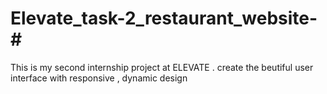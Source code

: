 # Elevate_task-2_restaurant_website-#
This is my second internship project at ELEVATE .
create the beutiful user interface with responsive , dynamic design
